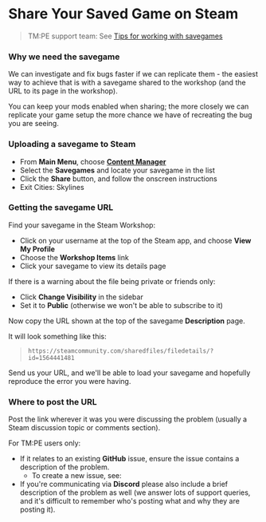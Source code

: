 # Share Your Saved Game on Steam

> TM:PE support team: See [Tips for working with savegames](Tips-for-working-with-savegames.md)

### Why we need the savegame

We can investigate and fix bugs faster if we can replicate them - the easiest way to achieve that is with a savegame
shared to the workshop (and the URL to its page in the workshop).

You can keep your mods enabled when sharing; the more closely we can replicate your game setup the more chance we have
of recreating the bug you are seeing.

### Uploading a savegame to Steam

* From **Main Menu**, choose [**Content Manager**](https://skylines.paradoxwikis.com/Content_Manager)
* Select the **Savegames** and locate your savegame in the list
* Click the **Share** button, and follow the onscreen instructions
* Exit Cities: Skylines

### Getting the savegame URL

Find your savegame in the Steam Workshop:

* Click on your username at the top of the Steam app, and choose **View My Profile**
* Choose the **Workshop Items** link
* Click your savegame to view its details page

If there is a warning about the file being private or friends only:

* Click **Change Visibility** in the sidebar
* Set it to **Public** (otherwise we won't be able to subscribe to it)

Now copy the URL shown at the top of the savegame **Description** page.

It will look something like this:

> ```https://steamcommunity.com/sharedfiles/filedetails/?id=1564441481```

Send us your URL, and we'll be able to load your savegame and hopefully reproduce the error you were having.

### Where to post the URL

Post the link wherever it was you were discussing the problem (usually a Steam discussion topic or comments section).

For TM:PE users only:

* If it relates to an existing **GitHub** issue, ensure the issue contains a description of the problem.
    * To create a new issue, see: [](Report-a-Bug.md)
* If you're communicating via **Discord** please also include a brief description of the problem as well (we answer lots
  of support queries, and it's difficult to remember who's posting what and why they are posting it).